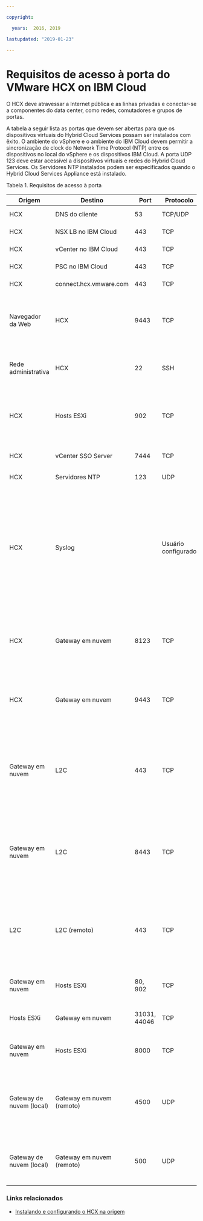 ```yaml
---

copyright:

  years:  2016, 2019

lastupdated: "2019-01-23"

---
```

# Requisitos de acesso à porta do VMware HCX on IBM Cloud

O HCX deve atravessar a Internet pública e as linhas privadas e conectar-se a componentes do data center, como redes, comutadores e grupos de portas.

A tabela a seguir lista as portas que devem ser abertas para que os dispositivos virtuais do Hybrid Cloud Services possam ser instalados com êxito. O ambiente do vSphere e o ambiente do IBM Cloud devem permitir a sincronização de clock do Network Time Protocol (NTP) entre os dispositivos no local do vSphere e os dispositivos IBM Cloud. A porta UDP 123 deve estar acessível a dispositivos virtuais e redes do Hybrid Cloud Services. Os Servidores NTP instalados podem ser especificados quando o Hybrid Cloud Services Appliance está instalado.

Tabela 1. Requisitos de acesso à porta

| Origem | Destino       | Port | Protocolo | Propósito         | Serviços |
|--------|--------------|------|----------|-----------------|----------|
| HCX    | DNS do cliente | 53   | TCP/UDP  | Resolução de Nome | DNS      |
| HCX    | NSX LB no IBM Cloud | 443 | TCP | Serviço de registro | HTTPS |
| HCX    | vCenter no IBM Cloud | 443 | TCP | Serviço REST do HCX | HTTPS |
| HCX    | PSC no IBM Cloud | 443 | TCP | Serviço REST do HCX | HTTPS |
| HCX    | connect.hcx.vmware.com | 443 | TCP | Serviço de registro | HTTPS |
| Navegador da Web | HCX | 9443 | TCP | HCX Virtual Appliance Management Interface para configuração do sistema HCX | HTTPS |
| Rede administrativa | HCX | 22 | SSH | Acesso SSH do administrador para o Hybrid Cloud Services | SSH |
| HCX | Hosts ESXi | 902 | TCP | Enviar instruções de gerenciamento e fornecimento de HCX para Hosts ESXi no IBM Cloud. | Interno |
| HCX | vCenter SSO Server | 7444 | TCP | vSphere Lookup Service |  |
| HCX | Servidores NTP | 123 | UDP | Sincronização de | |
| HCX | Syslog |   | Usuário configurado | Conexão entre o HCX (o cliente) e o servidor Syslog. Os valores para a porta Syslog e o protocolo são especificados no vSphere Web Client. Por exemplo, a porta 514 para o protocolo UDP. | |
| HCX | Gateway em nuvem | 8123 | TCP | Enviar instruções de serviço de replicação baseada em host para o Hybrid Cloud Gateway. | HTTP |
| HCX | Gateway em nuvem | 9443 | TCP | Enviar instruções de gerenciamento para o Hybrid Cloud Gateway local usando a API de REST. | HTTP</br>HTTPS |
| Gateway em nuvem | L2C | 443 | TCP | Enviar instruções de gerenciamento do Cloud Gateway para o L2C quando o L2C usa o mesmo caminho que o Hybrid Cloud Gateway. | HTTP</br>HTTPS |
| Gateway em nuvem | L2C | 8443 | TCP | Instruções de gerenciamento bidirecional do Cloud Gateway para o L2C, quando o L2C usa um caminho de dados alternativo. | HTTP</br>HTTPS |
| L2C | L2C (remoto) | 443 | TCP | Instruções de gerenciamento bidirecional do Cloud Gateway para o L2C, quando o L2C usa um caminho de dados alternativo. | HTTP</br>HTTPS |
| Gateway em nuvem | Hosts ESXi | 80, 902  | TCP | Gerenciamento e implementação do OVF | Interno |
| Hosts ESXi | Gateway em nuvem | 31031, 44046 | TCP | Tráfego de replicação baseado em host interno | Interno |
| Gateway em nuvem | Hosts ESXi | 8000  | TCP | vMotion (zero de migração de tempo de inatividade) |  |
| Gateway de nuvem (local) | Gateway em nuvem</br>(remoto) | 4500  | UDP | Troca de chave da Internet (IKEv2) para encapsular cargas de trabalho para o túnel bidirecional | IPSEC |
| Gateway de nuvem (local) | Gateway em nuvem</br>(remoto) | 500  | UDP | Troca de chave da Internet (ISAKMP) para o túnel bidirecional | IPSEC |

### Links relacionados

* [Instalando e configurando o HCX na origem](/docs/services/vmwaresolutions/archiref/hcx-archi/hcx-archi-install-cfg-src.html)
